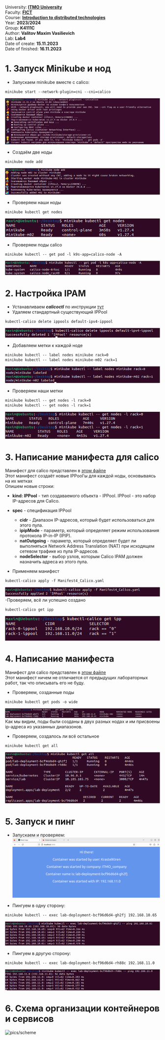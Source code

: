 University: **[ITMO University](https://itmo.ru/ru/)**  
Faculty: **[FICT](https://fict.itmo.ru)**  
Course: **[Introduction to distributed   technologies](https://github.com/itmo-ict-faculty/introduction-to-distributed-technologies)**  
Year: **2023/2024**  
Group: **K4111C**  
Author: **Valitov Maxim Vasilievich**  
Lab: **Lab4**  
Date of create: **15.11.2023**  
Date of finished: **16.11.2023**  

# 1. Запуск Minikube и нод
- Запускаем minikube вместе с calico: 
```
minikube start --network-plugin=cni --cni=calico
```
![pics/1](https://github.com/KrastelKiren/2023_2024-introduction_to_distributed_technologies-K4111C-valitov_m_v/blob/main/lab4/pics/1.png?raw=true)  
- Создаём две ноды  
```
minikube node add  
```
![pics/2](https://github.com/KrastelKiren/2023_2024-introduction_to_distributed_technologies-K4111C-valitov_m_v/blob/main/lab4/pics/2.png?raw=true)
- Проверяем наши ноды  
```
minikube kubectl get nodes  
```
![pics/3](https://github.com/KrastelKiren/2023_2024-introduction_to_distributed_technologies-K4111C-valitov_m_v/blob/main/lab4/pics/3.png?raw=true)
- Проверяем поды calico  
```
minikube kubectl -- get pod -l k9s-app=calico-node -A  
```
![pics/4](https://github.com/KrastelKiren/2023_2024-introduction_to_distributed_technologies-K4111C-valitov_m_v/blob/main/lab4/pics/4.png?raw=true)

# 2. Настройка IPAM
- Устанавливаем ***calicoctl*** по инструкции [тут](https://docs.tigera.io/calico/latest/operations/calicoctl/install)  
- Удаляем стандартный существующий IPPool  
```
kubectl-calico delete ippools default-ipv4-ippool  
```
![pics/5](https://github.com/KrastelKiren/2023_2024-introduction_to_distributed_technologies-K4111C-valitov_m_v/blob/main/lab4/pics/5.png?raw=true)
- Добавляем метки к каждой ноде  
```
minikube kubectl -- label nodes minikube rack=0  
minikube kubectl -- label nodes minikube-m02 rack=1  
```
![pics/6](https://github.com/KrastelKiren/2023_2024-introduction_to_distributed_technologies-K4111C-valitov_m_v/blob/main/lab4/pics/6.png?raw=true)
- Проверяем наши метки
```
minikube kubectl -- get nodes -l rack=0  
minikube kubectl -- get nodes -l rack=1  
```
![pics/7](https://github.com/KrastelKiren/2023_2024-introduction_to_distributed_technologies-K4111C-valitov_m_v/blob/main/lab4/pics/7.png?raw=true)
# 3. Написание манифеста для calico

Манифест для calico представлен в [этом файле](https://github.com/KrastelKiren/2023_2024-introduction_to_distributed_technologies-K4111C-valitov_m_v/blob/main/lab4/Manifest4_Calico.yaml)  
Этот манифест создаёт новые IPPool'ы для каждой ноды, основываясь на их метках  
Опишем новые строки:  
- **kind: IPPool** - тип создаваемого объекта - IPPool. IPPool - это набор IP-адресов для Calico.
- **spec** - спецификация IPPool
  - **cidr** - Диапазон IP-адресов, который будет использоваться для этого пула.
  - **ipipMode** - параметр, который определяет режим использования протокола IP-in-IP (IPIP).
  - **natOutgoing** - параметр, который определяет будет ли выполняться Network Address Translation (NAT) при исходящем сетевом трафике из пула IP-адресов.
  - **nodeSelector** - выбор узлов, которым Calico IPAM должен назначить адреса из этого пула.

- Применяем манифест
```
kubectl-calico apply -f Manifest4_Calico.yaml
```
![pics/8](https://github.com/KrastelKiren/2023_2024-introduction_to_distributed_technologies-K4111C-valitov_m_v/blob/main/lab4/pics/8.png?raw=true)
-Проверяем, всё ли успешно создано
```
kubectl-calico get ipp  
```
![pics/9](https://github.com/KrastelKiren/2023_2024-introduction_to_distributed_technologies-K4111C-valitov_m_v/blob/main/lab4/pics/9.png?raw=true)

# 4. Написание манифеста
Манифест для calico представлен в [этом файле](https://github.com/KrastelKiren/2023_2024-introduction_to_distributed_technologies-K4111C-valitov_m_v/blob/main/lab4/Manifest4.yaml)  
Этот манифест ничем не отличается от предыдущих лабораторных работ, так что описывать его не буду.  

- Проверяем, созданные поды
```
minikube kubectl get pods -o wide
```
![pics/10](https://github.com/KrastelKiren/2023_2024-introduction_to_distributed_technologies-K4111C-valitov_m_v/blob/main/lab4/pics/10.png?raw=true)
Как мы видим, поды были созданы в двух разных нодах и им присвоены ip-адреса из указанных диапазонов.  

- Проверяем, создалось ли всё остальное
```
minikube kubectl get all
```
![pics/11](https://github.com/KrastelKiren/2023_2024-introduction_to_distributed_technologies-K4111C-valitov_m_v/blob/main/lab4/pics/11.png?raw=true)


# 5. Запуск и пинг
- Запускаем и проверяем:
![pics/12](https://github.com/KrastelKiren/2023_2024-introduction_to_distributed_technologies-K4111C-valitov_m_v/blob/main/lab4/pics/12.png?raw=true)

- Пингуем в одну сторону:
```
minikube kubectl -- exec lab-deployment-bcf96d6d4-gh2fj 192.168.10.65
```
![pics/13](https://github.com/KrastelKiren/2023_2024-introduction_to_distributed_technologies-K4111C-valitov_m_v/blob/main/lab4/pics/13.png?raw=true)
- Пингуем в другую сторону:
```
minikube kubectl -- exec lab-deployment-bcf96d6d4-rh88c 192.168.11.0
```
![pics/14](https://github.com/KrastelKiren/2023_2024-introduction_to_distributed_technologies-K4111C-valitov_m_v/blob/main/lab4/pics/14.png?raw=true)

# 6. Схема организации контейнеров и сервисов
![pics/scheme](https://raw.githubusercontent.com/KrastelKiren/2023_2024-introduction_to_distributed_technologies-K4111C-valitov_m_v/ea51f7ddeffce031ec2e3ebf7c78cd8ffc361c39/lab4/pics/ЛР4.svg)


